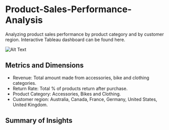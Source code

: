 # Product-Sales-Performance-Analysis
Analyzing product sales performance by product category and by customer region. Interactive Tableau dashboard can be found here.

![Alt Text]()

## Metrics and Dimensions
- Revenue: Total amount made from accessories, bike and clothing categories.
- Return Rate: Total % of products return after purchase.
- Product Category: Accessories, Bikes and Clothing.
- Customer region: Australia, Canada, France, Germany, United States, United Kingdom.

## Summary of Insights